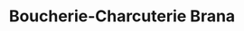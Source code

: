---
title: "Boucherie-Charcuterie Brana"
url: /navarrenx/boucherie-charcuterie-brana/
shop: boucherie
---